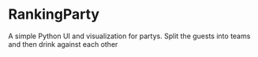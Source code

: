 # RankingParty
A simple Python UI and visualization for partys. Split the guests into teams and then drink against each other
